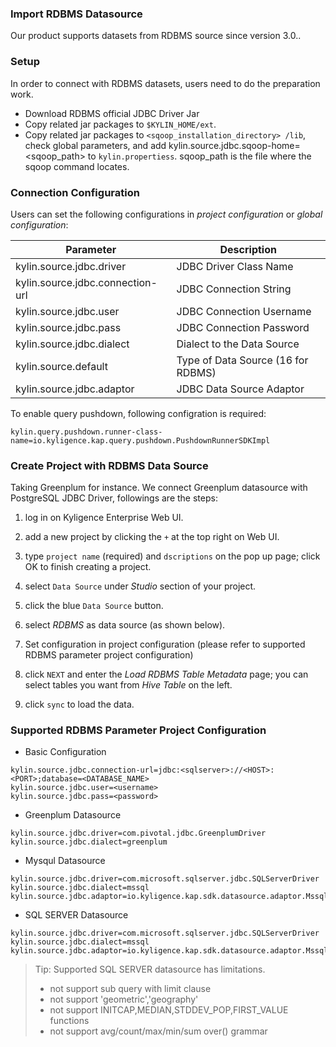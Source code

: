 ### Import RDBMS Datasource

Our product supports datasets from RDBMS source since version 3.0.. 

### Setup

In order to connect with RDBMS datasets, users need to do the preparation work.

- Download RDBMS official JDBC Driver Jar
- Copy related jar packages to  `$KYLIN_HOME/ext`. 
- Copy related jar packages to `<sqoop_installation_directory> /lib`,  check global parameters, and add kylin.source.jdbc.sqoop-home=&lt;sqoop_path&gt; to `kylin.propertiess`. sqoop_path is the file where the sqoop command locates.

### Connection Configuration

Users can set the following configurations in *project configuration* or *global configuration*:

| Parameter                        | Description                        |
| -------------------------------- | ---------------------------------- |
| kylin.source.jdbc.driver         | JDBC Driver Class Name             |
| kylin.source.jdbc.connection-url | JDBC Connection String             |
| kylin.source.jdbc.user           | JDBC Connection Username           |
| kylin.source.jdbc.pass           | JDBC Connection Password           |
| kylin.source.jdbc.dialect        | Dialect to the Data Source         |
| kylin.source.default             | Type of Data Source (16 for RDBMS) |
| kylin.source.jdbc.adaptor        | JDBC Data Source Adaptor           |

To enable query pushdown, following configration is required:

`kylin.query.pushdown.runner-class-name=io.kyligence.kap.query.pushdown.PushdownRunnerSDKImpl`

### Create Project with RDBMS Data Source

Taking Greenplum for instance. We connect Greenplum datasource with PostgreSQL JDBC Driver, followings are the steps:

1. log in on Kyligence Enterprise Web UI.
2. add a new project by clicking the `+` at the top right on Web UI. 
3. type `project name` (required) and `dscriptions` on the pop up page; click OK to finish creating a project.
4. select `Data Source` under *Studio* section of your project.
5. click the blue `Data Source` button.
6. select *RDBMS* as data source (as shown below).
7. Set configuration in project configuration (please refer to supported RDBMS parameter project configuration)

8. click `NEXT` and enter the *Load RDBMS Table Metadata* page; you can select tables you want from *Hive Table* on the left. 
9. click `sync` to load the data. 

### Supported RDBMS Parameter Project Configuration

- Basic Configuration

```properties
kylin.source.jdbc.connection-url=jdbc:<sqlserver>://<HOST>:<PORT>;database=<DATABASE_NAME>
kylin.source.jdbc.user=<username>
kylin.source.jdbc.pass=<password> 
```

- Greenplum Datasource

```properties
kylin.source.jdbc.driver=com.pivotal.jdbc.GreenplumDriver
kylin.source.jdbc.dialect=greenplum
```

- Mysqul Datasource

```properties
kylin.source.jdbc.driver=com.microsoft.sqlserver.jdbc.SQLServerDriver
kylin.source.jdbc.dialect=mssql
kylin.source.jdbc.adaptor=io.kyligence.kap.sdk.datasource.adaptor.MssqlAdaptor
```

- SQL SERVER Datasource

```properties
kylin.source.jdbc.driver=com.microsoft.sqlserver.jdbc.SQLServerDriver
kylin.source.jdbc.dialect=mssql
kylin.source.jdbc.adaptor=io.kyligence.kap.sdk.datasource.adaptor.MssqlAdaptor
```

> Tip: Supported SQL SERVER datasource has limitations.
>
> - not support sub query with limit clause
> - not support 'geometric','geography'
> - not support INITCAP,MEDIAN,STDDEV_POP,FIRST_VALUE functions
> - not support avg/count/max/min/sum over() grammar